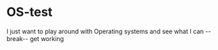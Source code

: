 # OS-test
I just want to play around with Operating systems and see what I can --break-- get working

